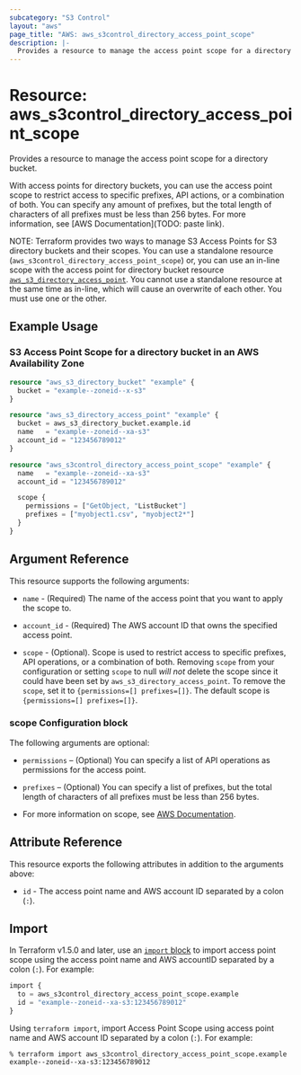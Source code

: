 ```yaml
---
subcategory: "S3 Control"
layout: "aws"
page_title: "AWS: aws_s3control_directory_access_point_scope"
description: |-
  Provides a resource to manage the access point scope for a directory bucket.
---
```


# Resource: aws_s3control_directory_access_point_scope

Provides a resource to manage the access point scope for a directory bucket.

With access points for directory buckets, you can use the access point scope to restrict access to specific prefixes, API actions, or a combination of both. You can specify any amount of prefixes, but the total length of characters of all prefixes must be less than 256 bytes. For more information, see [AWS Documentation](TODO: paste link).

NOTE: Terraform provides two ways to manage S3 Access Points for S3 directory buckets and their scopes. You can use a standalone resource (`aws_s3control_directory_access_point_scope`) or, you can use an in-line scope with the access point for directory bucket resource [`aws_s3_directory_access_point`](aws_s3_directory_access_point.html). You cannot use a standalone resource at the same time as in-line, which will cause an overwrite of each other. You must use one or the other.

## Example Usage

### S3 Access Point Scope for a directory bucket in an AWS Availability Zone

```terraform
resource "aws_s3_directory_bucket" "example" {
  bucket = "example--zoneid--x-s3"
}

resource "aws_s3_directory_access_point" "example" {
  bucket = aws_s3_directory_bucket.example.id
  name   = "example--zoneid--xa-s3"
  account_id = "123456789012"
}

resource "aws_s3control_directory_access_point_scope" "example" {
  name   = "example--zoneid--xa-s3"
  account_id = "123456789012"

  scope {
    permissions = ["GetObject, "ListBucket"]
    prefixes = ["myobject1.csv", "myobject2*"]
  }
}
```

## Argument Reference

This resource supports the following arguments:

* `name` - (Required) The name of the access point that you want to apply the scope to.

* `account_id` - (Required) The AWS account ID that owns the specified access point.

* `scope` - (Optional). Scope is used to restrict access to specific prefixes, API operations, or a combination of both. Removing `scope` from your configuration or setting `scope` to null _will not_ delete the scope since it could have been set by `aws_s3_directory_access_point`. To remove the `scope`, set it to `{permissions=[] prefixes=[]}`. The default scope is `{permissions=[] prefixes=[]}`.

### scope Configuration block
The following arguments are optional:

* `permissions` – (Optional) You can specify a list of API operations as permissions for the access point.

* `prefixes` – (Optional) You can specify a list of prefixes, but the total length of characters of all prefixes must be less than 256 bytes. 

* For more information on scope, see [AWS Documentation](https://docs.aws.amazon.com/AmazonS3/latest/userguide/access-points-directory-buckets-manage-scope.html).

## Attribute Reference

This resource exports the following attributes in addition to the arguments above:
* `id` - The access point name and AWS account ID separated by a colon (`:`).

## Import

In Terraform v1.5.0 and later, use an [`import` block](https://developer.hashicorp.com/terraform/language/import) to import access point scope using the access point name and AWS accountID separated by a colon (`:`). For example:

```terraform
import {
  to = aws_s3control_directory_access_point_scope.example
  id = "example--zoneid--xa-s3:123456789012"
}
```

Using `terraform import`, import Access Point Scope using access point name and AWS account ID separated by a colon (`:`). For example:

```console
% terraform import aws_s3control_directory_access_point_scope.example example--zoneid--xa-s3:123456789012
```